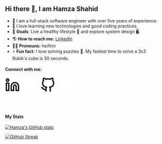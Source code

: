 ## Hi there 👋, I am Hamza Shahid

- 🔭 I am a full-stack software engineer with over five years of experience.
- 🚀 I love learning new technologies and good coding practices.
- 🥅 **Goals**: Live a healthy lifestyle 💪 and explore system design 🖥️.
- 🌎 **How to reach me:** [LinkedIn](https://linkedin.com/in/muhash)
- 👨‍💼 **Pronouns:** he/him
- ⚡ **Fun fact:** I love solving puzzles 🧩. My fastest time to solve a 3x3 Rubik's cube is 50 seconds.

#### Connect with me:

[![LinkedIn](./img/linkedin-light.svg)](https://linkedin.com/in/muhash#gh-light-mode-only)
[![LinkedIn](./img/linkedin-dark.svg)](https://linkedin.com/in/muhash#gh-dark-mode-only)
&nbsp;&nbsp;
[![GitHub](./img/github-light.svg)](https://github.com/muhamza#gh-light-mode-only)
[![GitHub](./img/github-dark.svg)](https://github.com/muhamza#gh-dark-mode-only)

<br />
<br />

#### My Stats

[![Hamza's GitHub stats](https://github-readme-stats.vercel.app/api?username=muhamza&theme=dark&show_icons=true&count_private=true)](https://github.com/muhamza)

[![GitHub Streak](https://streak-stats.demolab.com?user=muhamza&theme=dark)](https://git.io/streak-stats)
